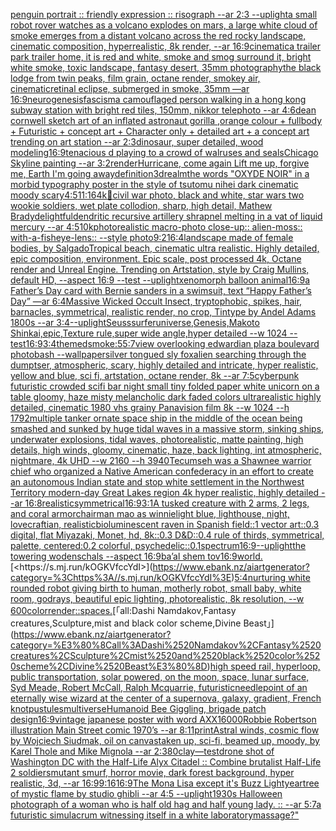 [penguin portrait :: friendly expression :: risograph --ar 2:3 --uplight](https://www.ebank.nz/aiartgenerator?category=penguin%2520portrait%2520%3A%3A%2520friendly%2520expression%2520%3A%3A%2520risograph%2520--ar%25202%3A3%2520--uplight)[a small robot rover watches as a volcano explodes on mars, a large white cloud of smoke emerges from a distant volcano across the red rocky landscape, cinematic composition, hyperrealistic, 8k render, --ar 16:9](https://www.ebank.nz/aiartgenerator?category=a%2520small%2520robot%2520rover%2520watches%2520as%2520a%2520volcano%2520explodes%2520on%2520mars%2C%2520a%2520large%2520white%2520cloud%2520of%2520smoke%2520emerges%2520from%2520a%2520distant%2520volcano%2520across%2520the%2520red%2520rocky%2520landscape%2C%2520cinematic%2520composition%2C%2520hyperrealistic%2C%25208k%2520render%2C%2520--ar%252016%3A9)[cinematic](https://www.ebank.nz/aiartgenerator?category=cinematic)[a trailer park trailer home, it is red and white, smoke and smog surround it, bright white smoke, toxic landscape, fantasy desert, 35mm photography](https://www.ebank.nz/aiartgenerator?category=a%2520trailer%2520park%2520trailer%2520home%2C%2520it%2520is%2520red%2520and%2520white%2C%2520smoke%2520and%2520smog%2520surround%2520it%2C%2520bright%2520white%2520smoke%2C%2520toxic%2520landscape%2C%2520fantasy%2520desert%2C%252035mm%2520photography)[the black lodge from twin peaks, film grain, octane render, smokey air, cinematic](https://www.ebank.nz/aiartgenerator?category=the%2520black%2520lodge%2520from%2520twin%2520peaks%2C%2520film%2520grain%2C%2520octane%2520render%2C%2520smokey%2520air%2C%2520cinematic)[retinal eclipse, submerged in smoke, 35mm —ar 16:9](https://www.ebank.nz/aiartgenerator?category=retinal%2520eclipse%2C%2520submerged%2520in%2520smoke%2C%252035mm%2520%E2%80%94ar%252016%3A9)[neurogenesis](https://www.ebank.nz/aiartgenerator?category=neurogenesis)[](https://www.ebank.nz/aiartgenerator?category=)[fascism](https://www.ebank.nz/aiartgenerator?category=fascism)[a camouflaged person walking in a hong kong subway station  with bright red tiles, 150mm, nikkor telephoto --ar 4:6](https://www.ebank.nz/aiartgenerator?category=a%2520camouflaged%2520person%2520walking%2520in%2520a%2520hong%2520kong%2520subway%2520station%2520%2520with%2520bright%2520red%2520tiles%2C%2520150mm%2C%2520nikkor%2520telephoto%2520--ar%25204%3A6)[dean cornwell sketch art of an inflated astronaut gorilla  ,orange colour + fullbody + Futuristic + concept art + Character only + detailed art + a concept art trending on art station --ar 2:3](https://www.ebank.nz/aiartgenerator?category=dean%2520cornwell%2520sketch%2520art%2520of%2520an%2520inflated%2520astronaut%2520gorilla%2520%2520%2Corange%2520colour%2520%2B%2520fullbody%2520%2B%2520Futuristic%2520%2B%2520concept%2520art%2520%2B%2520Character%2520only%2520%2B%2520detailed%2520art%2520%2B%2520a%2520concept%2520art%2520trending%2520on%2520art%2520station%2520--ar%25202%3A3)[dinosaur, super detailed, wood modeling](https://www.ebank.nz/aiartgenerator?category=dinosaur%2C%2520super%2520detailed%2C%2520wood%2520modeling)[16:9](https://www.ebank.nz/aiartgenerator?category=16%3A9)[tenacious d playing to a crowd of walruses and seals](https://www.ebank.nz/aiartgenerator?category=tenacious%2520d%2520playing%2520to%2520a%2520crowd%2520of%2520walruses%2520and%2520seals)[Chicago Skyline painting --ar 3:2](https://www.ebank.nz/aiartgenerator?category=Chicago%2520Skyline%2520painting%2520--ar%25203%3A2)[render](https://www.ebank.nz/aiartgenerator?category=render)[Hurricane, come again Lift me up, forgive me, Earth I'm going away](https://www.ebank.nz/aiartgenerator?category=Hurricane%2C%2520come%2520again%2520Lift%2520me%2520up%2C%2520forgive%2520me%2C%2520Earth%2520I%27m%2520going%2520away)[definition](https://www.ebank.nz/aiartgenerator?category=definition)[3d](https://www.ebank.nz/aiartgenerator?category=3d)[realm](https://www.ebank.nz/aiartgenerator?category=realm)[the words "OXYDE NOIR" in a morbid typography poster in the style of tsutomu nihei dark cinematic moody scary](https://www.ebank.nz/aiartgenerator?category=the%2520words%2520%22OXYDE%2520NOIR%22%2520in%2520a%2520morbid%2520typography%2520poster%2520in%2520the%2520style%2520of%2520tsutomu%2520nihei%2520dark%2520cinematic%2520moody%2520scary)[4:5](https://www.ebank.nz/aiartgenerator?category=4%3A5)[11:16](https://www.ebank.nz/aiartgenerator?category=11%3A16)[4k](https://www.ebank.nz/aiartgenerator?category=4k)[🥦](https://www.ebank.nz/aiartgenerator?category=%F0%9F%A5%A6)[civil war photo, black and white, star wars two wookie soldiers, wet plate collodion, sharp, high detail, Mathew Brady](https://www.ebank.nz/aiartgenerator?category=civil%2520war%2520photo%2C%2520black%2520and%2520white%2C%2520star%2520wars%2520two%2520wookie%2520soldiers%2C%2520wet%2520plate%2520collodion%2C%2520sharp%2C%2520high%2520detail%2C%2520Mathew%2520Brady)[delightful](https://www.ebank.nz/aiartgenerator?category=delightful)[dendritic recursive artillery shrapnel melting in a vat of liquid mercury --ar 4:5](https://www.ebank.nz/aiartgenerator?category=dendritic%2520recursive%2520artillery%2520shrapnel%2520melting%2520in%2520a%2520vat%2520of%2520liquid%2520mercury%2520--ar%25204%3A5)[10k](https://www.ebank.nz/aiartgenerator?category=10k)[photorealistic macro-photo close-up:: alien-moss:: with-a-fisheye-lens::  --style photo](https://www.ebank.nz/aiartgenerator?category=photorealistic%2520macro-photo%2520close-up%3A%3A%2520alien-moss%3A%3A%2520with-a-fisheye-lens%3A%3A%2520%2520--style%2520photo)[9:21](https://www.ebank.nz/aiartgenerator?category=9%3A21)[6:4](https://www.ebank.nz/aiartgenerator?category=6%3A4)[landscape made of female bodies, by Salgado](https://www.ebank.nz/aiartgenerator?category=landscape%2520made%2520of%2520female%2520bodies%2C%2520by%2520Salgado)[Tropical beach, cinematic ultra realistic. Highly detailed, epic composition, environment. Epic scale, post processed 4k, Octane render and Unreal Engine. Trending on Artstation, style by Craig Mullins, default HD, --aspect 16:9 --test --uplight](https://www.ebank.nz/aiartgenerator?category=Tropical%2520beach%2C%2520cinematic%2520ultra%2520realistic.%2520Highly%2520detailed%2C%2520epic%2520composition%2C%2520environment.%2520Epic%2520scale%2C%2520post%2520processed%25204k%2C%2520Octane%2520render%2520and%2520Unreal%2520Engine.%2520Trending%2520on%2520Artstation%2C%2520style%2520by%2520Craig%2520Mullins%2C%2520default%2520HD%2C%2520--aspect%252016%3A9%2520--test%2520--uplight)[xenomorph balloon animal](https://www.ebank.nz/aiartgenerator?category=xenomorph%2520balloon%2520animal)[16:9](https://www.ebank.nz/aiartgenerator?category=16%3A9)[a Father’s Day card with Bernie sanders in a swimsuit, text “Happy Father’s Day” —ar 6:4](https://www.ebank.nz/aiartgenerator?category=a%2520Father%E2%80%99s%2520Day%2520card%2520with%2520Bernie%2520sanders%2520in%2520a%2520swimsuit%2C%2520text%2520%E2%80%9CHappy%2520Father%E2%80%99s%2520Day%E2%80%9D%2520%E2%80%94ar%25206%3A4)[Massive Wicked Occult Insect, tryptophobic, spikes, hair, barnacles, symmetrical, realistic render, no crop, Tintype by Andel Adams 1800s --ar 3:4](https://www.ebank.nz/aiartgenerator?category=Massive%2520Wicked%2520Occult%2520Insect%2C%2520tryptophobic%2C%2520spikes%2C%2520hair%2C%2520barnacles%2C%2520symmetrical%2C%2520realistic%2520render%2C%2520no%2520crop%2C%2520Tintype%2520by%2520Andel%2520Adams%25201800s%2520--ar%25203%3A4)[--uplight](https://www.ebank.nz/aiartgenerator?category=--uplight)[Seuss](https://www.ebank.nz/aiartgenerator?category=Seuss)[surfer](https://www.ebank.nz/aiartgenerator?category=surfer)[universe,Genesis,Makoto Shinkai,epic,Texture rule,super wide angle,hyper detailed --w 1024 --test](https://www.ebank.nz/aiartgenerator?category=universe%2CGenesis%2CMakoto%2520Shinkai%2Cepic%2CTexture%2520rule%2Csuper%2520wide%2520angle%2Chyper%2520detailed%2520--w%25201024%2520--test)[16:9](https://www.ebank.nz/aiartgenerator?category=16%3A9)[3:4](https://www.ebank.nz/aiartgenerator?category=3%3A4)[themed](https://www.ebank.nz/aiartgenerator?category=themed)[smoke:5](https://www.ebank.nz/aiartgenerator?category=smoke%3A5)[5:7](https://www.ebank.nz/aiartgenerator?category=5%3A7)[view overlooking edwardian plaza boulevard photobash --wallpaper](https://www.ebank.nz/aiartgenerator?category=view%2520overlooking%2520edwardian%2520plaza%2520boulevard%2520photobash%2520--wallpaper)[silver tongued sly fox](https://www.ebank.nz/aiartgenerator?category=silver%2520tongued%2520sly%2520fox)[alien searching through the dumptser, atmospheric, scary, highly detailed and intricate, hyper realistic, yellow and blue, sci fi, artstation, octane render, 8k --ar 7:5](https://www.ebank.nz/aiartgenerator?category=alien%2520searching%2520through%2520the%2520dumptser%2C%2520atmospheric%2C%2520scary%2C%2520highly%2520detailed%2520and%2520intricate%2C%2520hyper%2520realistic%2C%2520yellow%2520and%2520blue%2C%2520sci%2520fi%2C%2520artstation%2C%2520octane%2520render%2C%25208k%2520--ar%25207%3A5)[cyberpunk futuristic crowded scifi bar night small tiny folded paper white unicorn on a table gloomy, haze misty melancholic dark faded colors ultrarealistic highly detailed, cinematic 1980 vhs grainy Panavision film 8k --w 1024 --h 1792](https://www.ebank.nz/aiartgenerator?category=cyberpunk%2520futuristic%2520crowded%2520scifi%2520bar%2520night%2520small%2520tiny%2520folded%2520paper%2520white%2520unicorn%2520on%2520a%2520table%2520gloomy%2C%2520haze%2520misty%2520melancholic%2520dark%2520faded%2520colors%2520ultrarealistic%2520highly%2520detailed%2C%2520cinematic%25201980%2520vhs%2520grainy%2520Panavision%2520film%25208k%2520--w%25201024%2520--h%25201792)[multiple tanker ornate space ship in the middle of the ocean being smashed and sunked by huge tidal waves in a massive storm, sinking ships, underwater explosions, tidal waves, photorealistic, matte painting, high details, high winds, gloomy, cinematic, haze, back lighting, int atmospheric, nightmare, 4k UHD --w 2160 --h 3940](https://www.ebank.nz/aiartgenerator?category=multiple%2520tanker%2520ornate%2520space%2520ship%2520in%2520the%2520middle%2520of%2520the%2520ocean%2520being%2520smashed%2520and%2520sunked%2520by%2520huge%2520tidal%2520waves%2520in%2520a%2520massive%2520storm%2C%2520sinking%2520ships%2C%2520underwater%2520explosions%2C%2520tidal%2520waves%2C%2520photorealistic%2C%2520matte%2520painting%2C%2520high%2520details%2C%2520high%2520winds%2C%2520gloomy%2C%2520cinematic%2C%2520haze%2C%2520back%2520lighting%2C%2520int%2520atmospheric%2C%2520nightmare%2C%25204k%2520UHD%2520--w%25202160%2520--h%25203940)[Tecumseh was a Shawnee warrior chief who organized a Native American confederacy in an effort to create an autonomous Indian state and stop white settlement in the Northwest Territory modern-day Great Lakes region 4k hyper realistic, highly detailed --ar 16:8](https://www.ebank.nz/aiartgenerator?category=Tecumseh%2520was%2520a%2520Shawnee%2520warrior%2520chief%2520who%2520organized%2520a%2520Native%2520American%2520confederacy%2520in%2520an%2520effort%2520to%2520create%2520an%2520autonomous%2520Indian%2520state%2520and%2520stop%2520white%2520settlement%2520in%2520the%2520Northwest%2520Territory%2520modern-day%2520Great%2520Lakes%2520region%25204k%2520hyper%2520realistic%2C%2520highly%2520detailed%2520--ar%252016%3A8)[realistic](https://www.ebank.nz/aiartgenerator?category=realistic)[symmetrical](https://www.ebank.nz/aiartgenerator?category=symmetrical)[16:9](https://www.ebank.nz/aiartgenerator?category=16%3A9)[3:1](https://www.ebank.nz/aiartgenerator?category=3%3A1)[A tusked creature with 2 arms, 2 legs, and coral armor](https://www.ebank.nz/aiartgenerator?category=A%2520tusked%2520creature%2520with%25202%2520arms%2C%25202%2520legs%2C%2520and%2520coral%2520armor)[chairman mao as winnie](https://www.ebank.nz/aiartgenerator?category=chairman%2520mao%2520as%2520winnie)[light blue, lighthouse, night, lovecraftian, realistic](https://www.ebank.nz/aiartgenerator?category=light%2520blue%2C%2520lighthouse%2C%2520night%2C%2520lovecraftian%2C%2520realistic)[bioluminescent raven in Spanish field::1 vector art::0.3 digital, flat Miyazaki, Monet, hd, 8k::0.3 D&D::0.4 rule of thirds, symmetrical, palette, centered:0.2 colorful, psychedelic::0.1](https://www.ebank.nz/aiartgenerator?category=bioluminescent%2520raven%2520in%2520Spanish%2520field%3A%3A1%2520vector%2520art%3A%3A0.3%2520digital%2C%2520flat%2520Miyazaki%2C%2520Monet%2C%2520hd%2C%25208k%3A%3A0.3%2520D%26D%3A%3A0.4%2520rule%2520of%2520thirds%2C%2520symmetrical%2C%2520palette%2C%2520centered%3A0.2%2520colorful%2C%2520psychedelic%3A%3A0.1)[spectrum](https://www.ebank.nz/aiartgenerator?category=spectrum)[16:9](https://www.ebank.nz/aiartgenerator?category=16%3A9)[--uplight](https://www.ebank.nz/aiartgenerator?category=--uplight)[the towering wodenschals --aspect 16:9](https://www.ebank.nz/aiartgenerator?category=the%2520towering%2520wodenschals%2520--aspect%252016%3A9)[ba’al shem tov](https://www.ebank.nz/aiartgenerator?category=ba%E2%80%99al%2520shem%2520tov)[16:9](https://www.ebank.nz/aiartgenerator?category=16%3A9)[world.](https://www.ebank.nz/aiartgenerator?category=world.)[<https://s.mj.run/kOGKVfccYdI>](https://www.ebank.nz/aiartgenerator?category=%3Chttps%3A//s.mj.run/kOGKVfccYdI%3E)[5:4](https://www.ebank.nz/aiartgenerator?category=5%3A4)[nurturing white rounded robot giving birth to human, motherly robot, small baby, white room, godrays, beautiful epic lighting, photorealistic, 8k resolution, --w 600](https://www.ebank.nz/aiartgenerator?category=nurturing%2520white%2520rounded%2520robot%2520giving%2520birth%2520to%2520human%2C%2520motherly%2520robot%2C%2520small%2520baby%2C%2520white%2520room%2C%2520godrays%2C%2520beautiful%2520epic%2520lighting%2C%2520photorealistic%2C%25208k%2520resolution%2C%2520--w%2520600)[color](https://www.ebank.nz/aiartgenerator?category=color)[render](https://www.ebank.nz/aiartgenerator?category=render)[::](https://www.ebank.nz/aiartgenerator?category=%3A%3A)[spaces.](https://www.ebank.nz/aiartgenerator?category=spaces.)[「all:Dashi Namdakov,Fantasy creatures,Sculpture,mist and black color scheme,Divine Beast」](https://www.ebank.nz/aiartgenerator?category=%E3%80%8Call%3ADashi%2520Namdakov%2CFantasy%2520creatures%2CSculpture%2Cmist%2520and%2520black%2520color%2520scheme%2CDivine%2520Beast%E3%80%8D)[high speed rail, hyperloop, public transportation, solar powered, on the moon, space, lunar surface, Syd Meade, Robert McCall, Ralph Mcquarrie, futuristic](https://www.ebank.nz/aiartgenerator?category=high%2520speed%2520rail%2C%2520hyperloop%2C%2520public%2520transportation%2C%2520solar%2520powered%2C%2520on%2520the%2520moon%2C%2520space%2C%2520lunar%2520surface%2C%2520Syd%2520Meade%2C%2520Robert%2520McCall%2C%2520Ralph%2520Mcquarrie%2C%2520futuristic)[needlepoint of an eternally wise wizard at the center of a supernova, galaxy, gradient, French knot](https://www.ebank.nz/aiartgenerator?category=needlepoint%2520of%2520an%2520eternally%2520wise%2520wizard%2520at%2520the%2520center%2520of%2520a%2520supernova%2C%2520galaxy%2C%2520gradient%2C%2520French%2520knot)[pustules](https://www.ebank.nz/aiartgenerator?category=pustules)[multiverse](https://www.ebank.nz/aiartgenerator?category=multiverse)[Humanoid Bee Giggling, brigade patch design](https://www.ebank.nz/aiartgenerator?category=Humanoid%2520Bee%2520Giggling%2C%2520brigade%2520patch%2520design)[16:9](https://www.ebank.nz/aiartgenerator?category=16%3A9)[vintage japanese poster with word AXX](https://www.ebank.nz/aiartgenerator?category=vintage%2520japanese%2520poster%2520with%2520word%2520AXX)[16000](https://www.ebank.nz/aiartgenerator?category=16000)[Robbie Robertson illustration Main Street comic 1970’s --ar 8:11](https://www.ebank.nz/aiartgenerator?category=Robbie%2520Robertson%2520illustration%2520Main%2520Street%2520comic%25201970%E2%80%99s%2520--ar%25208%3A11)[print](https://www.ebank.nz/aiartgenerator?category=print)[Astral winds, cosmic flow by Wojciech Siudmak, oil on canvas](https://www.ebank.nz/aiartgenerator?category=Astral%2520winds%2C%2520cosmic%2520flow%2520by%2520Wojciech%2520Siudmak%2C%2520oil%2520on%2520canvas)[taken up, sci-fi, beamed up, moody, by Karel Thole and Mike Mignola --ar 2:3](https://www.ebank.nz/aiartgenerator?category=taken%2520up%2C%2520sci-fi%2C%2520beamed%2520up%2C%2520moody%2C%2520by%2520Karel%2520Thole%2520and%2520Mike%2520Mignola%2520--ar%25202%3A3)[80](https://www.ebank.nz/aiartgenerator?category=80)[clay](https://www.ebank.nz/aiartgenerator?category=clay)[—test](https://www.ebank.nz/aiartgenerator?category=%E2%80%94test)[drone shot of Washington DC with the Half-Life Alyx Citadel :: Combine brutalist Half-Life 2 soldiers](https://www.ebank.nz/aiartgenerator?category=drone%2520shot%2520of%2520Washington%2520DC%2520with%2520the%2520Half-Life%2520Alyx%2520Citadel%2520%3A%3A%2520Combine%2520brutalist%2520Half-Life%25202%2520soldiers)[mutant smurf, horror movie,  dark forest background, hyper realistic, 3d, --ar 16:9](https://www.ebank.nz/aiartgenerator?category=mutant%2520smurf%2C%2520horror%2520movie%2C%2520%2520dark%2520forest%2520background%2C%2520hyper%2520realistic%2C%25203d%2C%2520--ar%252016%3A9)[9:16](https://www.ebank.nz/aiartgenerator?category=9%3A16)[16:9](https://www.ebank.nz/aiartgenerator?category=16%3A9)[The Mona Lisa except it's Buzz Lightyear](https://www.ebank.nz/aiartgenerator?category=The%2520Mona%2520Lisa%2520except%2520it%27s%2520Buzz%2520Lightyear)[tree of mystic flame by studio ghibli  --ar 4:5 --uplight](https://www.ebank.nz/aiartgenerator?category=tree%2520of%2520mystic%2520flame%2520by%2520studio%2520ghibli%2520%2520--ar%25204%3A5%2520--uplight)[1930s Halloween photograph of a woman who is half old hag and half young lady. :: --ar 5:7](https://www.ebank.nz/aiartgenerator?category=1930s%2520Halloween%2520photograph%2520of%2520a%2520woman%2520who%2520is%2520half%2520old%2520hag%2520and%2520half%2520young%2520lady.%2520%3A%3A%2520--ar%25205%3A7)[a futuristic simulacrum witnessing itself in a white laboratory](https://www.ebank.nz/aiartgenerator?category=a%2520futuristic%2520simulacrum%2520witnessing%2520itself%2520in%2520a%2520white%2520laboratory)[massage?"](https://www.ebank.nz/aiartgenerator?category=massage%3F%22)